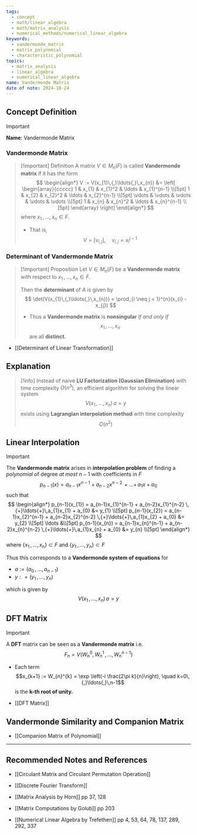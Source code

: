 ```yaml
---
tags:
  - concept
  - math/linear_algebra
  - math/matrix_analysis
  - numerical_methods/numerical_linear_algebra
keywords:
  - vandermonde_matrix
  - matrix_polynomial
  - characteristic_polynomial
topics:
  - matrix_analysis
  - linear_algebra
  - numerical_linear_algebra
name: Vandermonde Matrix
date of note: 2024-10-24
---
```


## Concept Definition

>[!important]
>**Name**: Vandermonde Matrix

### Vandermonde Matrix


>[!important] Definition
>A matrix $V \in M_{n}(F)$ is called **Vandermonde matrix** if it has the form
>$$
>\begin{align*}
> V := V(x_{1}\,{,}\ldots{,}\,x_{n}) &=  \left[ \begin{array}{ccccc} 1 & x_{1} & x_{1}^2 & \ldots & x_{1}^{n-1} \\[5pt] 1 & x_{2} & x_{2}^2 & \ldots & x_{2}^{n-1} \\[5pt] \vdots  & \vdots & \vdots & \vdots & \vdots \\[5pt] 1 & x_{n} & x_{n}^2 & \ldots & x_{n}^{n-1} \\[5pt] \end{array} \right]
>\end{align*}
>$$
>where $x_{1}\,{,}\ldots{,}\,x_{n}\in F$.
>- That is, $$V= [v_{i,j}], \quad v_{i,j} = x_{i}^{j-1}$$

### Determinant of Vandermonde Matrix

>[!important] Proposition
>Let $V\in M_{n}(F)$ be a **Vandermonde matrix** with respect to  $x_{1}\,{,}\ldots{,}\,x_{n}\in F$.
>
>Then the **determinant** of $A$ is given by 
>$$
>\det(V(x_{1}\,{,}\ldots{,}\,x_{n})) = \prod_{i \neq j = 1}^{n}(x_{i} - x_{j})
>$$
>- Thus a **Vandermonde matrix** is **nonsingular** *if and only if* $$x_{1} \,{,}\ldots{,}\,x_{n}$$ are all **distinct.**

- [[Determinant of Linear Transformation]]



## Explanation

>[!info]
>Instead of naive **LU Factorization (Gaussian Elimination)** with time complexity $O(n^3)$, an efficient algorithm for solving the linear system $$V(x_{1}\,{,}\ldots{,}\,x_{n})\,a= y$$ exists using **Lagrangian interpolation method** with time complexity $$O(n^2)$$


## Linear Interpolation

>[!important]
>The  **Vandermonde matrix** arises in **interpolation problem** of finding a *polynomial* of degree *at most* $n-1$ with coefficients in $F$ $$p_{n-1}(x) = a_{n-1}x^{n-1} + a_{n-2}x^{n-2} \,{+}\ldots{+}\,a_{1}x + a_{0}$$ such that 
>$$
>\begin{align*}
>p_{n-1}(x_{1}) = a_{n-1}x_{1}^{n-1} + a_{n-2}x_{1}^{n-2} \,{+}\ldots{+}\,a_{1}x_{1} + a_{0} &= y_{1} \\[5pt]
>p_{n-1}(x_{2}) = a_{n-1}x_{2}^{n-1} + a_{n-2}x_{2}^{n-2} \,{+}\ldots{+}\,a_{1}x_{2} + a_{0} &= y_{2} \\[5pt]
>\ldots &\\[5pt]
>p_{n-1}(x_{n}) = a_{n-1}x_{n}^{n-1} + a_{n-2}x_{n}^{n-2} \,{+}\ldots{+}\,a_{1}x_{n} + a_{0} &= y_{n} \\[5pt]
>\end{align*}
>$$
>where $\{x_{1}\,{,}\ldots{,}\,x_{n}\} \subset F$ and $\{y_{1}\,{,}\ldots{,}\,y_{n}\} \subset F$
>
>Thus this corresponds to a **Vandermonde system of equations** for 
>- $a := (a_{0}\,{,}\ldots{,}\,a_{n-1})$  
>- $y: = (y_{1}\,{,}\ldots{,}\,y_{n})$
>
>which is given by 
>$$V(x_{1}\,{,}\ldots{,}\,x_{n})\,a= y$$


## DFT Matrix

>[!important]
>A **DFT** matrix can be seen as a **Vandermonde matrix** i.e.
>$$
>F_{n} = V\left(W_{n}^{0}, W_{n}^{1} \,{,}\ldots{,}\, W_{n}^{n-1}\right)
>$$
>- Each term $$x_{k+1} := W_{n}^{k} = \exp \left(-i \frac{2\pi k}{n}\right), \quad k=0\,{,}\ldots{,}\,n-1$$ is the **k-th root of unity.**

- [[DFT Matrix]]


## Vandermonde Similarity and Companion Matrix


- [[Companion Matrix of Polynomial]]






-----------
##  Recommended Notes and References

- [[Circulant Matrix and Circulant Permutation Operation]]
- [[Discrete Fourier Transform]]

- [[Matrix Analysis by Horn]] pp 37, 128
- [[Matrix Computations by Golub]] pp 203
- [[Numerical Linear Algebra by Trefethen]] pp 4, 53, 64, 78, 137, 289, 292, 337